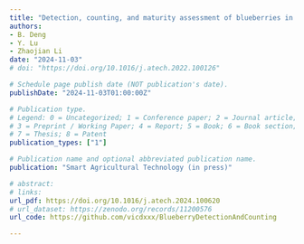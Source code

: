 ```yaml
---
title: "Detection, counting, and maturity assessment of blueberries in canopy images using YOLOv8 and YOLOv9"
authors: 
- B. Deng
- Y. Lu
- Zhaojian Li
date: "2024-11-03"
# doi: "https://doi.org/10.1016/j.atech.2022.100126"

# Schedule page publish date (NOT publication's date).
publishDate: "2024-11-03T01:00:00Z"

# Publication type.
# Legend: 0 = Uncategorized; 1 = Conference paper; 2 = Journal article;
# 3 = Preprint / Working Paper; 4 = Report; 5 = Book; 6 = Book section;
# 7 = Thesis; 8 = Patent
publication_types: ["1"]

# Publication name and optional abbreviated publication name.
publication: "Smart Agricultural Technology (in press)"

# abstract: 
# links:
url_pdf: https://doi.org/10.1016/j.atech.2024.100620
# url_dataset: https://zenodo.org/records/11200576
url_code: https://github.com/vicdxxx/BlueberryDetectionAndCounting

---
```

